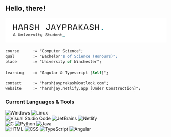 ## Hello, there!
![Banner](profile-banner.png)

```pas
course      := "Computer Science";
qual        := "Bachelor's of Science (Honours)";
place       := "University of Winchester";

learning    := "Angular & Typescript [Self]";

contact     := "harshjayprakash@outlook.com";
website     := "harshjay.netlify.app [Under Construction]";
```
### Current Languages & Tools

![Windows](https://img.shields.io/badge/-Windows%20NT-white?logo=windows&logoColor=00585f&style=flat-square)
![Linux](https://img.shields.io/badge/-Linux-white?logo=linux&logoColor=00585f&style=flat-square) 
<br/>
![Visual Studio Code](https://img.shields.io/badge/-Visual%20Studio%20Code-white?logo=visual-studio-code&logoColor=00585f&style=flat-square)
![JetBrains](https://img.shields.io/badge/-JetBrains-white?logo=jetbrains&logoColor=00585f&style=flat-square)
![Netlify](https://img.shields.io/badge/-Netlify-white?logo=netlify&logoColor=00585f&style=flat-square)
<br/>
![C](https://img.shields.io/badge/-C-white?logo=c&logoColor=00585f&style=flat-square)
![Python](https://img.shields.io/badge/-Python-white?logo=python&logoColor=00585f&style=flat-square)
![Java](https://img.shields.io/badge/-Java-white?logo=openjdk&logoColor=00585f&style=flat-square)
<br/>
![HTML](https://img.shields.io/badge/-HTML-white?logo=html5&logoColor=00585f&style=flat-square)
![CSS](https://img.shields.io/badge/-CSS-white?logo=css3&logoColor=00585f&style=flat-square)
![TypeScript](https://img.shields.io/badge/-Typescript-white?logo=typescript&logoColor=00585f&style=flat-square)
![Angular](https://img.shields.io/badge/-Angular-white?logo=angular&logoColor=00585f&style=flat-square)
